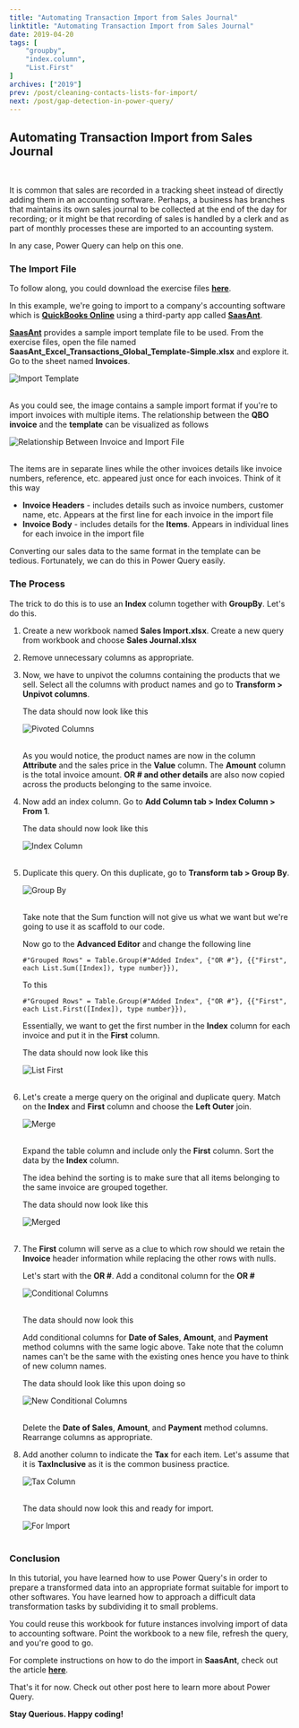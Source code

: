 ```yaml
---
title: "Automating Transaction Import from Sales Journal"
linktitle: "Automating Transaction Import from Sales Journal"
date: 2019-04-20
tags: [
    "groupby",
    "index.column",
    "List.First"
]
archives: ["2019"]
prev: /post/cleaning-contacts-lists-for-import/
next: /post/gap-detection-in-power-query/
---
```


## Automating Transaction Import from Sales Journal
<br>

It is common that sales are recorded in a tracking sheet instead of directly adding them in an accounting software. Perhaps, a business has branches that maintains its own sales journal to be collected at the end of the day for recording; or it might be that recording of sales is handled by a clerk and as part of monthly processes these are imported to an accounting system.

In any case, Power Query can help on this one. 

### The Import File
To follow along, you could download the exercise files **[here](https://github.com/PowerQueryforAccountants/Automating-Transaction-Import-from-Sales-Journal)**.

In this example, we're going to import to a company's accounting software which is **[QuickBooks Online](https://quickbooks.intuit.com/online/)** using a third-party app called **[SaasAnt](https://saasant.com/)**. 

**[SaasAnt](https://saasant.com/)** provides a sample import template file to be used. From the exercise files, open the file named **SaasAnt_Excel_Transactions_Global_Template-Simple.xlsx** and explore it. Go to the sheet named **Invoices**.

![Import Template](/img/automating-transaction-import-from-sales-journal/template.png)
<br/>
<br/>

As you could see, the image contains a sample import format if you're to import invoices with multiple items. The relationship between the **QBO invoice** and the **template** can be visualized as follows

![Relationship Between Invoice and Import File](/img/automating-transaction-import-from-sales-journal/relationship.png)
<br/>
<br/>

The items are in separate lines while the other invoices details like invoice numbers, reference, etc. appeared just once for each invoices. Think of it this way

* **Invoice Headers** - includes details such as invoice numbers, customer name, etc. Appears at the first line for each invoice in the import file
* **Invoice Body** - includes details for the **Items**. Appears in individual lines for each invoice in the import file

Converting our sales data to the same format in the template can be tedious. Fortunately, we can do this in Power Query easily.

### The Process
The trick to do this is to use an **Index** column together with **GroupBy**. Let's do this.

1. Create a new workbook named **Sales Import.xlsx**. Create a new query from workbook and choose **Sales Journal.xlsx**
2. Remove unnecessary columns as appropriate.
3. Now, we have to unpivot the columns containing the products that we sell. Select all the columns with product names and go to **Transform > Unpivot columns**.

    The data should now look like this

    ![Pivoted Columns](/img/automating-transaction-import-from-sales-journal/pivoted.png)
    <br/>
    <br/>

    As you would notice, the product names are now in the column **Attribute** and the sales price in the **Value** column. The **Amount** column is the total invoice amount. **OR # and other details** are also now copied across the products belonging to the same invoice.

4. Now add an index column. Go to **Add Column tab > Index Column > From 1**.

    The data should now look like this

    ![Index Column](/img/automating-transaction-import-from-sales-journal/indexed.png)
    <br/>
    <br/>

5. Duplicate this query. On this duplicate, go to **Transform tab > Group By**. 

    ![Group By](/img/automating-transaction-import-from-sales-journal/groupby.png)
    <br/>
    <br/>

    Take note that the Sum function will not give us what we want but we're going to use it as scaffold to our code. 

    Now go to the **Advanced Editor** and change the following line

    ```
    #"Grouped Rows" = Table.Group(#"Added Index", {"OR #"}, {{"First", each List.Sum([Index]), type number}}),
    ```

    To this

    ```
    #"Grouped Rows" = Table.Group(#"Added Index", {"OR #"}, {{"First", each List.First([Index]), type number}}),
    ```

    Essentially, we want to get the first number in the **Index** column for each invoice and put it in the **First** column.

    The data should now look like this

    ![List First](/img/automating-transaction-import-from-sales-journal/grouped.png)
    <br/>
    <br/>

6. Let's create a merge query on the original and duplicate query. Match on the **Index** and **First** column and choose the **Left Outer** join.

    ![Merge](/img/automating-transaction-import-from-sales-journal/merge.png)
    <br/>
    <br/>

    Expand the table column and include only the **First** column. Sort the data by the **Index** column.

    The idea behind the sorting is to make sure that all items belonging to the same invoice are grouped together. 

    The data should now look like this

    ![Merged](/img/automating-transaction-import-from-sales-journal/merged.png)
    <br/>
    <br/>

7. The **First** column will serve as a clue to which row should we retain the **Invoice** header information while replacing the other rows with nulls. 
    
    Let's start with the **OR #**. Add a conditonal column for the **OR #**

    ![Conditional Columns](/img/automating-transaction-import-from-sales-journal/conditional_col.png)
    <br/>
    <br/>

    The data should now look this

    Add conditional columns for **Date of Sales**, **Amount**, and **Payment** method columns with the same logic above.
    Take note that the column names can't be the same with the existing ones hence you have to think of new column names.

    The data should look like this upon doing so

    ![New Conditional Columns](/img/automating-transaction-import-from-sales-journal/conditional_col1.png)
    <br/>
    <br/>

    Delete the **Date of Sales**, **Amount**, and **Payment** method columns. Rearrange columns as appropriate. 

8. Add another column to indicate the **Tax** for each item. Let's assume that it is **TaxInclusive** as it is the common business practice.

    ![Tax Column](/img/automating-transaction-import-from-sales-journal/tax_col.png)
    <br/>
    <br/>

    The data should now look this and ready for import.

    ![For Import](/img/automating-transaction-import-from-sales-journal/for_import.png)
    <br/>
    <br/>

### Conclusion
In this tutorial, you have learned how to use Power Query's in order to prepare a transformed data into an appropriate format suitable for import to other softwares. You have learned how to approach a difficult data transformation tasks by subdividing it to small problems.

You could reuse this workbook for future instances involving import of data to accounting software. Point the workbook to a new file, refresh the query, and you're good to go.

For complete instructions on how to do the import in **SaasAnt**, check out the article **[here](https://support.saasant.com/support/solutions/articles/14000053040-how-to-import-transactions-in-a-file-using-excel-transactions-app-)**.

That's it for now. Check out other post here to learn more about Power Query.

**Stay Querious. Happy coding!**






    







    